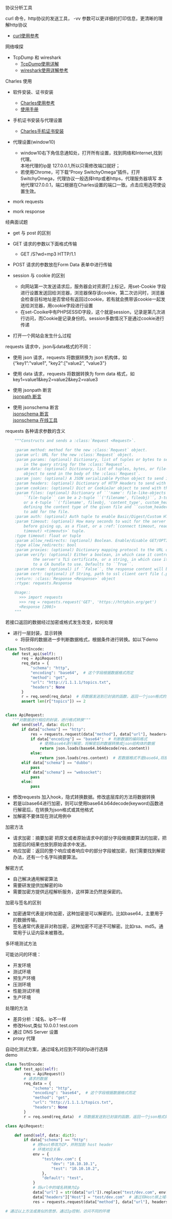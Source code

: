 协议分析工具  

curl 命令，http协议的发送工具， -vv 参数可以更详细的打印信息，更清晰的理解http协议
- [curl使用参考](https://www.ruanyifeng.com/blog/2019/09/curl-reference.html)


网络嗅探
- TcpDump 和 wireshark
    - [TcpDump使用详解](https://www.cnblogs.com/yc_sunniwell/archive/2010/07/05/1771563.html)
    - [wireshark使用详解参考](https://www.cnblogs.com/linyfeng/p/9496126.html)  
    
Charles 使用
- 软件安装、证书安装
    - [Charles使用参考](https://juejin.im/post/5b8350b96fb9a019d9246c4c)
    - [使用手册](https://book.crifan.com/books/app_capture_package_tool_charles/website/?q=)
- 手机证书安装与代理设置
    - [Charles手机证书安装](https://book.crifan.com/books/app_capture_package_tool_charles/website/how_capture_app/complex_https/mobile_install_ssl_ca/)
- 代理设置(window10)  
    - window10右下角信息通知处，打开所有设置，找到网络和Internet,找到代理。  
    本地代理的ip是 127.0.0.1,所以只需修改端口就好；
    - 若使用Chrome，可下载“Proxy SwitchyOmega”插件。打开SwitchyOmega，代理协议一般选择http或者https，代理服务器填写
    本地代理127.0.0.1，端口根据在Charles设置的端口一致。点击应用选项使设置生效。

- mork requests
- mork response

经典面试题  
- get 与 post 的区别
- GET 请求的参数以下面格式传输
    - GET /S?wd=mp3 HTTP/1.1

- POST 请求的参数放在Form Data 表单中进行传输

- session 与 cookie 的区别
    - 向网站第一次发送请求后，服务器会对资源打上标记，用set-Cookie 字段进行设置发送回给浏览器，浏览器保存该cookie，第二次访问时，浏览器会检查目标地址是否曾经有返回过cookie，若有就会携带该cookie一起发送给浏览器，用cookie字段进行设置
    - 在set-Cooike中有PHPSESSID字段，这个就是session，记录是第几次进行访问，而Cookie是记录身份的。session多数情况下是通过cookie进行传递
- 打开一个网站会发生什么过程

requests 请求中，json与data格式的不同：  
- 使用 json 请求，requests 将数据转换为 json 机构体，如  
{“key1”:"value1", "key2":["value2", "value3"}  
- 使用 data 请求，requests 将数据转换为 form data 格式，如  
key1=value1&key2=value2&key2=value3

- 使用 jsonpath 断言  
[jsonpath 断言](https://github.com/json-path/JsonPath)
- 使用 jsonschema 断言  
[jsonschema 断言](https://python-jsonschema.readthedocs.io/en/latest/#)  
[jsonschema 在线工具](https://jsonschema.net/)

requests 各种请求参数的含义  
```python
    """Constructs and sends a :class:`Request <Request>`.

    :param method: method for the new :class:`Request` object.
    :param url: URL for the new :class:`Request` object.
    :param params: (optional) Dictionary, list of tuples or bytes to send
        in the query string for the :class:`Request`.
    :param data: (optional) Dictionary, list of tuples, bytes, or file-like
        object to send in the body of the :class:`Request`.
    :param json: (optional) A JSON serializable Python object to send in the body of the :class:`Request`.
    :param headers: (optional) Dictionary of HTTP Headers to send with the :class:`Request`.
    :param cookies: (optional) Dict or CookieJar object to send with the :class:`Request`.
    :param files: (optional) Dictionary of ``'name': file-like-objects`` (or ``{'name': file-tuple}``) for multipart encoding upload.
        ``file-tuple`` can be a 2-tuple ``('filename', fileobj)``, 3-tuple ``('filename', fileobj, 'content_type')``
        or a 4-tuple ``('filename', fileobj, 'content_type', custom_headers)``, where ``'content-type'`` is a string
        defining the content type of the given file and ``custom_headers`` a dict-like object containing additional headers
        to add for the file.
    :param auth: (optional) Auth tuple to enable Basic/Digest/Custom HTTP Auth.
    :param timeout: (optional) How many seconds to wait for the server to send data
        before giving up, as a float, or a :ref:`(connect timeout, read
        timeout) <timeouts>` tuple.
    :type timeout: float or tuple
    :param allow_redirects: (optional) Boolean. Enable/disable GET/OPTIONS/POST/PUT/PATCH/DELETE/HEAD redirection. Defaults to ``True``.
    :type allow_redirects: bool
    :param proxies: (optional) Dictionary mapping protocol to the URL of the proxy.
    :param verify: (optional) Either a boolean, in which case it controls whether we verify
            the server's TLS certificate, or a string, in which case it must be a path
            to a CA bundle to use. Defaults to ``True``.
    :param stream: (optional) if ``False``, the response content will be immediately downloaded.
    :param cert: (optional) if String, path to ssl client cert file (.pem). If Tuple, ('cert', 'key') pair.
    :return: :class:`Response <Response>` object
    :rtype: requests.Response

    Usage::
      >>> import requests
      >>> req = requests.request('GET', 'https://httpbin.org/get')
      <Response [200]>
    """
```

若接口返回的数据经过加密或格式发生改变，如何处理
- 进行一层封装，显示转换
    - 将获得的数据进一步判断数据格式，根据条件进行转换。如以下demo
 ```python
class TestEncode:
    def test_api(self):
        req = ApiRequest()
        req_data = {
            "schema": "http",
            "encoding": "base64",  # 这个字段根据数据格式而定
            "method": "get",
            "url": "http://1.1.1.1/topics.txt",
            "headers": None
        }
        r = req.send(req_data)  # 将数据发送到已封装的函数，返回一个json格式的数据
        assert len(r["topics"]) == 2


class ApiRequest:
    """对数据进行相应的封装，进行格式转换"""
    def send(self, data: dict):
        if data["schema"] == "http":
            res = requests.request(data["method"], data["url"], headers=data["headers"])
            if data["encoding"] == "base64":  # 判断数据的编码格式
                # 使用base64进行解密，将解密后的数据转换成json结构体的数据
                return json.loads(base64.b64decode(res.content))
            else:
                return json.loads(res.content)  # 若数据格式不是base64,将原生内容进行json格式化
        elif data["schema"] == "dubbo":
            pass
        elif data["schema"] == "websocket":
            pass
        else:
            pass
```
- 修改requests 加入hook，隐式转换数据。修改底层库的方法将数据转换
- 若是以base64进行加密，则可以使用base64.b64decode(keyword)函数进行解密后，在转换为json格式或其他格式
- 加解密不要体现在测试用例中

加密方法

- 请求加密：摘要加密 把原文或者原始请求中的部分字段做摘要算法的加密，把加密后的结果也放到原始请求中发送。
- 响应加密：返回的整个响应或者响应中的部分字段被加密，我们需要找到解密办法，还有一个名字叫摘要算法。

解密方式

- 自己解决通用解密算法
- 需要研发提供加解密的lib
- 需要加密方提供远程解析服务，这样算法仍然是保密的。

加密与签名的区别

- 加密通常代表是对称加密，这种加密是可以解密的。比如base64，主要用于的数据传输。
- 签名通常代表是非对称加密，这种加密不可逆不可解密。比如rsa、md5。通常用于认证内容未被篡改。

多环境测试方法

可能访问的环境：
- 开发环境
- 测试环境
- 预生产环境
- 压测环境
- 性能测试环境
- 生产环境

处理的方法  
- 差异分析：域名、ip不一样
- 修改Host,类似 10.0.0.1 test.com
- 通过 DNS Server 设置
- proxy 代理

自动化测试方案，通过域名对应到不同的Ip进行选择  
demo
```python
class TestEncode:
    def test_api(self):
        req = ApiRequest()
        # 请求的数据
        req_data = {
            "schema": "http",
            "encoding": "base64",  # 这个字段根据数据格式而定
            "method": "get",
            "url": "http://1.1.1.1/topics.txt",
            "headers": None
        }
        r = req.send(req_data)  # 将数据发送到已封装的函数，返回一个json格式的数据

class ApiRequest:

    def send(self, data: dict):
        if data["schema"] == "http":
            # 把host修改为IP，并附加到 host header
            # 环境对应关系
            env = {
                "test/dev.com": {
                    "dev": "10.10.10.1",
                    "test": "10.10.10.2",
                },
                "default": "test",
            }
            # 将url中的域名转换为Ip
            data["url"] = str(data["url"]).replace("test/dev.com", env["test/dev.com"][env["default"]])
            data["headers"]["Host"] = "test/dev.com"  # 通过将Host绑上域名，服务器会认为是通过域名进行访问
            res = requests.request(data["method"], data["url"], headers=data["headers"])

# 通过以上方法或类似的思想，通过Ip控制，访问不同的环境
```

